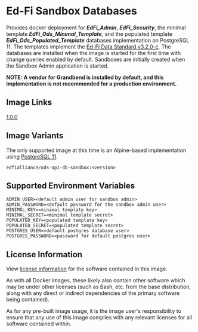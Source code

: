 # Ed-Fi Sandbox Databases
Provides docker deployment for **_EdFi_Admin_**, **_EdFi_Security_**, the minimal template **_EdFi_Ods_Minimal_Template_**, and the populated template **_EdFi_Ods_Populated_Template_** databases implementation on PostgreSQL 11. The templates implement the [Ed-Fi Data Standard v3.2.0-c](https://techdocs.ed-fi.org/display/EFDS32/Ed-Fi+Data+Standard+v3.2). The databases are installed when the image is started for the first time with change queries enabled by default. Sandboxes are initially created when the Sandbox Admin application is started.

**NOTE: A vendor for Grandbend is installed by default, and this implementation is not recommended for a production environment.**

## Image Links
[1.0.0](https://github.com/Ed-Fi-Alliance-OSS/Ed-Fi-ODS-Docker/blob/main/DB-Sandbox/Dockerfile)

## Image Variants
The only supported image at this time is an Alpine-based implementation using [PostgreSQL 11](https://hub.docker.com/_/postgres).

`edfialliance/ods-api-db-sandbox:<version>`

## Supported Environment Variables
``` 
ADMIN_USER=<default admin user for sandbox admin>
ADMIN_PASSWORD=<default password for the sandbox admin user>
MINIMAL_KEY=<minimal template key>
MINIMAL_SECRET=<minimal template secret>
POPULATED_KEY=<populated template key>
POPULATED_SECRET=<populated template secret>
POSTGRES_USER=<default postgres database user>
POSTGRES_PASSWORD=<password for default postgres user>
```

## License Information
View [license information](https://github.com/Ed-Fi-Alliance-OSS/Ed-Fi-ODS-Docker/blob/main/LICENSE) for the software contained in this image.

As with all Docker images, these likely also contain other software which may be under other licenses (such as Bash, etc. from the base distribution, along with any direct or indirect dependencies of the primary software being contained).

As for any pre-built image usage, it is the image user's responsibility to ensure that any use of this image complies with any relevant licenses for all software contained within.